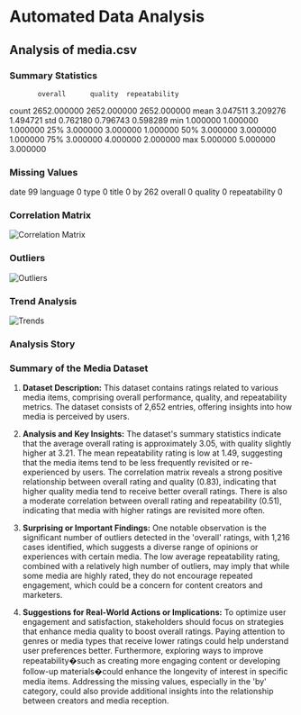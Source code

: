 # Automated Data Analysis
## Analysis of media.csv
### Summary Statistics
           overall      quality  repeatability
count  2652.000000  2652.000000    2652.000000
mean      3.047511     3.209276       1.494721
std       0.762180     0.796743       0.598289
min       1.000000     1.000000       1.000000
25%       3.000000     3.000000       1.000000
50%       3.000000     3.000000       1.000000
75%       3.000000     4.000000       2.000000
max       5.000000     5.000000       3.000000
### Missing Values
date              99
language           0
type               0
title              0
by               262
overall            0
quality            0
repeatability      0
### Correlation Matrix
![Correlation Matrix](correlation_matrix.png)
### Outliers
![Outliers](outliers.png)
### Trend Analysis
![Trends](trends.png)
### Analysis Story
### Summary of the Media Dataset

1. **Dataset Description:**
   This dataset contains ratings related to various media items, comprising overall performance, quality, and repeatability metrics. The dataset consists of 2,652 entries, offering insights into how media is perceived by users.

2. **Analysis and Key Insights:**
   The dataset's summary statistics indicate that the average overall rating is approximately 3.05, with quality slightly higher at 3.21. The mean repeatability rating is low at 1.49, suggesting that the media items tend to be less frequently revisited or re-experienced by users. The correlation matrix reveals a strong positive relationship between overall rating and quality (0.83), indicating that higher quality media tend to receive better overall ratings. There is also a moderate correlation between overall rating and repeatability (0.51), indicating that media with higher ratings are revisited more often. 

3. **Surprising or Important Findings:**
   One notable observation is the significant number of outliers detected in the 'overall' ratings, with 1,216 cases identified, which suggests a diverse range of opinions or experiences with certain media. The low average repeatability rating, combined with a relatively high number of outliers, may imply that while some media are highly rated, they do not encourage repeated engagement, which could be a concern for content creators and marketers.

4. **Suggestions for Real-World Actions or Implications:**
   To optimize user engagement and satisfaction, stakeholders should focus on strategies that enhance media quality to boost overall ratings. Paying attention to genres or media types that receive lower ratings could help understand user preferences better. Furthermore, exploring ways to improve repeatability�such as creating more engaging content or developing follow-up materials�could enhance the longevity of interest in specific media items. Addressing the missing values, especially in the 'by' category, could also provide additional insights into the relationship between creators and media reception.
